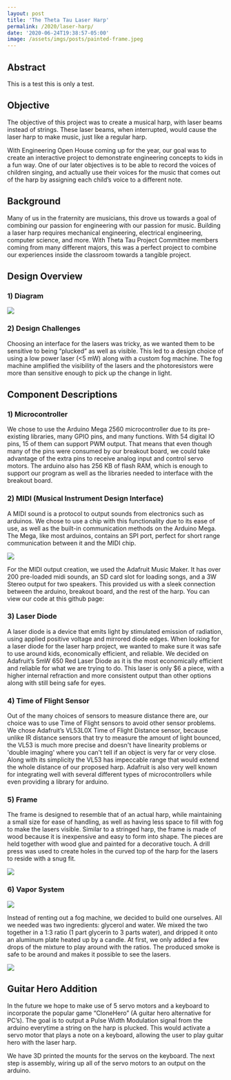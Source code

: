 ```yaml
---
layout: post
title: 'The Theta Tau Laser Harp'
permalink: /2020/laser-harp/
date: '2020-06-24T19:38:57-05:00'
image: /assets/imgs/posts/painted-frame.jpeg
---
```

## Abstract 

This is a test this is only a test.


## Objective
The objective of this project was to create a musical harp, with laser beams instead of strings. These laser beams, when interrupted, would cause the laser harp to make music, just like a regular harp. 

With Engineering Open House coming up for the year, our goal was to create an interactive project to demonstrate engineering concepts to kids in a fun way. One of our later objectives is to be able to record the voices of children singing, and actually use their voices for the music that comes out of the harp by assigning each child’s voice to a different note.

## Background
Many of us in the fraternity are musicians, this drove us towards a goal of combining our passion for engineering with our passion for music. Building a laser harp requires mechanical engineering, electrical engineering, computer science, and more. With Theta Tau Project Committee members coming from many different majors, this was a perfect project to combine our experiences inside the classroom towards a tangible project.

## Design Overview
### 1) Diagram

<img src="https://github.com/KappaThetaTau/kappathetatau.github.io/blob/master/assets/imgs/posts/system-overview-diagram.png">

### 2) Design Challenges
Choosing an interface for the lasers was tricky, as we wanted them to be sensitive to being “plucked” as well as visible. This led to a design choice of using a low power laser (<5 mW) along with a custom fog machine. The fog machine amplified the visibility of the lasers and the photoresistors were more than sensitive enough to pick up the change in light.

## Component Descriptions
### 1) Microcontroller

We chose to use the Arduino Mega 2560 microcontroller due to its pre-existing libraries, many GPIO pins, and many functions. With 54 digital IO pins, 15 of them can support PWM output. That means that even though many of the pins were consumed by our breakout board, we could take advantage of the extra pins to receive analog input and control servo motors. The arduino also has 256 KB of flash RAM, which is enough to support our program as well as the libraries needed to interface with the breakout board.

### 2) MIDI (Musical Instrument Design Interface)

A MIDI sound is a protocol to output sounds from electronics such as arduinos. We chose to use a chip with this functionality due to its ease of use, as well as the built-in communication methods on the Arduino Mega. The Mega, like most arduinos, contains an SPI port, perfect for short range communication between it and the MIDI chip.

<img src="/assets/imgs/posts/midi-electronics.png">

For the MIDI output creation, we used the Adafruit Music Maker. It has over 200 pre-loaded midi sounds, an SD card slot for loading songs, and a 3W Stereo output for two speakers. This provided us with a sleek connection between the arduino, breakout board, and the rest of the harp. You can view our code at this github page: 

### 3) Laser Diode

A laser diode is a device that emits light by stimulated emission of radiation, using applied positive voltage and mirrored diode edges. When looking for a laser diode for the laser harp project, we wanted to make sure it was safe to use around kids, economically efficient, and reliable. We decided on Adafruit’s 5mW 650 Red Laser Diode as it is the most economically efficient and reliable for what we are trying to do. This laser is only $6 a piece, with a higher internal refraction and more consistent output than other options along with still being safe for eyes. 

### 4) Time of Flight Sensor

Out of the many choices of sensors to measure distance there are, our choice was to use Time of Flight sensors to avoid other sensor problems. We chose Adafruit’s VL53L0X Time of Flight Distance sensor, because unlike IR distance sensors that try to measure the amount of light bounced, the VL53 is much more precise and doesn't have linearity problems or 'double imaging' where you can't tell if an object is very far or very close. Along with its simplicity the VL53 has  impeccable range that would extend the whole distance of our proposed harp. Adafruit is also very well known for integrating well with several different types of microcontrollers while even providing a library for arduino. 

### 5) Frame

The frame is designed to resemble that of an actual harp, while maintaining a small size for ease of handling, as well as having less space to fill with fog to make the lasers visible. Similar to a stringed harp, the frame is made of wood because it is inexpensive and easy to form into shape. The pieces are held together with wood glue and painted for a decorative touch. A drill press was used to create holes in the curved top of the harp for the lasers to reside with a snug fit.

<img src="https://github.com/KappaThetaTau/kappathetatau.github.io/blob/master/assets/imgs/posts/cutting-wood.png">

### 6) Vapor System

<img src="https://github.com/KappaThetaTau/kappathetatau.github.io/blob/master/assets/imgs/posts/vapor-diagram.png">

Instead of renting out a fog machine, we decided to build one ourselves. All we needed was two ingredients: glycerol and water. We mixed the two together in a 1:3 ratio (1 part glycerin to 3 parts water), and dripped it onto an aluminum plate heated up by a candle. At first, we only added a few drops of the mixture to play around with the ratios. The produced smoke is safe to be around and makes it possible to see the lasers.

<img src="https://github.com/KappaThetaTau/kappathetatau.github.io/blob/master/assets/imgs/posts/joe-sabin-vape.png">


## Guitar Hero Addition

In the future we hope to make use of 5 servo motors and a keyboard to incorporate the popular game “CloneHero” (A guitar hero alternative for PC’s). The goal is to output a Pulse Width Modulation signal from the arduino everytime a string on the harp is plucked. This would activate a servo motor that plays a note on a keyboard, allowing the user to play guitar hero with the laser harp.

We have 3D printed the mounts for the servos on the keyboard. The next step is assembly, wiring up all of the servo motors to an output on the arduino.
